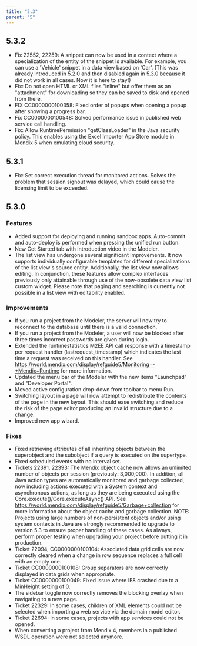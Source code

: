 ```yaml
---
title: "5.3"
parent: "5"
---
```


## 5.3.2

* Fix 22552, 22259: A snippet can now be used in a context where a specialization of the entity of the snippet is available. For example, you can use a 'Vehicle' snippet in a data view based on 'Car'. (This was already introduced in 5.2.0 and then disabled again in 5.3.0 because it did not work in all cases. Now it is here to stay!)
* Fix: Do not open HTML or XML files "inline" but offer them as an "attachment" for downloading so they can be saved to disk and opened from there.
* FIX CC0000000100358: Fixed order of popups when opening a popup after showing a progress bar.
* Fix CC0000000100548: Solved performance issue in published web service call handling.
* Fix: Allow RuntimePermission "getClassLoader" in the Java security policy. This enables using the Excel Importer App Store module in Mendix 5 when emulating cloud security.

## 5.3.1

* Fix: Set correct execution thread for monitored actions. Solves the problem that session signout was delayed, which could cause the licensing limit to be exceeded.

## 5.3.0

### Features

* Added support for deploying and running sandbox apps. Auto-commit and auto-deploy is performed when pressing the unified run button.
* New Get Started tab with introduction video in the Modeler.
* The list view has undergone several significant improvements. It now supports individually configurable templates for different specializations of the list view's source entity. Additionally, the list view now allows editing. In conjunction, these features allow complex interfaces previously only attainable through use of the now-obsolete data view list custom widget. Please note that paging and searching is currently not possible in a list view with editability enabled.

### Improvements

* If you run a project from the Modeler, the server will now try to reconnect to the database until there is a valid connection.
* If you run a project from the Modeler, a user will now be blocked after three times incorrect passwords are given during login.
* Extended the runtimestatistics M2EE API call response with a timestamp per request handler (lastrequest_timestamp) which indicates the last time a request was received on this handler. See https://world.mendix.com/display/refguide5/Monitoring+-+Mendix+Runtime for more information.
* Updated the menu bar of the Modeler with the new items "Launchpad" and "Developer Portal".
* Moved active configuration drop-down from toolbar to menu Run.
* Switching layout in a page will now attempt to redistribute the contents of the page in the new layout. This should ease switching and reduce the risk of the page editor producing an invalid structure due to a change.
* Improved new app wizard.

### Fixes

* Fixed retrieving attributes of all inheriting objects between the superobject and the subobject if a query is executed on the supertype.
* Fixed scheduled events with no interval set.
* Tickets 22391, 22393: The Mendix object cache now allows an unlimited number of objects per session (previously: 3,000,000). In addition, all Java action types are automatically monitored and garbage collected, now including actions executed with a System context and asynchronous actions, as long as they are being executed using the Core.execute()/Core.executeAsync() API. See https://world.mendix.com/display/refguide5/Garbage+collection for more information about the object cache and garbage collection. NOTE: Projects using large numbers of non-persistent objects and/or using system contexts in Java are strongly recommended to upgrade to version 5.3 to ensure proper handling of these cases. As always, perform proper testing when upgrading your project before putting it in production.
* Ticket 22094, CC0000000100104: Associated data grid cells are now correctly cleared when a change in row sequence replaces a full cell with an empty one.
* Ticket CC0000000100108: Group separators are now correctly displayed in data grids when appropriate.
* Ticket CC0000000100049: Fixed issue where IE8 crashed due to a MinHeight setting of 0.
* The sidebar toggle now correctly removes the blocking overlay when navigating to a new page.
* Ticket 22329: In some cases, children of XML elements could not be selected when importing a web service via the domain model editor.
* Ticket 22694: In some cases, projects with app services could not be opened.
* When converting a project from Mendix 4, members in a published WSDL operation were not selected anymore.

